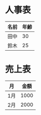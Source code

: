 # 人事表
| 名前 | 年齢 |
|------|------|
| 田中 | 30   |
| 鈴木 | 25   |

# 売上表
| 月   | 金額 |
|------|------|
| 1月  | 1000 |
| 2月  | 2000 |


